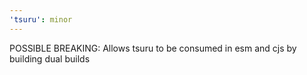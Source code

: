 ```yaml
---
'tsuru': minor
---
```


POSSIBLE BREAKING: Allows tsuru to be consumed in esm and cjs by building dual builds

